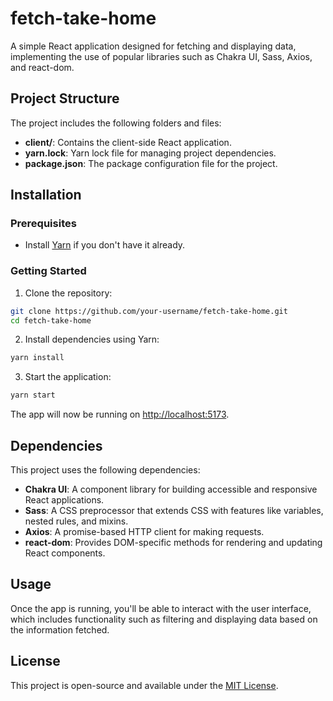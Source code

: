 
# fetch-take-home

A simple React application designed for fetching and displaying data, implementing the use of popular libraries such as Chakra UI, Sass, Axios, and react-dom.

## Project Structure

The project includes the following folders and files:

- **client/**: Contains the client-side React application.
- **yarn.lock**: Yarn lock file for managing project dependencies.
- **package.json**: The package configuration file for the project.

## Installation

### Prerequisites

- Install [Yarn](https://yarnpkg.com/) if you don't have it already.

### Getting Started

1. Clone the repository:

```bash
git clone https://github.com/your-username/fetch-take-home.git
cd fetch-take-home
```

2. Install dependencies using Yarn:

```bash
yarn install
```

3. Start the application:

```bash
yarn start
```

The app will now be running on [http://localhost:5173](http://localhost:5173).

## Dependencies

This project uses the following dependencies:

- **Chakra UI**: A component library for building accessible and responsive React applications.
- **Sass**: A CSS preprocessor that extends CSS with features like variables, nested rules, and mixins.
- **Axios**: A promise-based HTTP client for making requests.
- **react-dom**: Provides DOM-specific methods for rendering and updating React components.

## Usage

Once the app is running, you'll be able to interact with the user interface, which includes functionality such as filtering and displaying data based on the information fetched.

## License

This project is open-source and available under the [MIT License](LICENSE).
